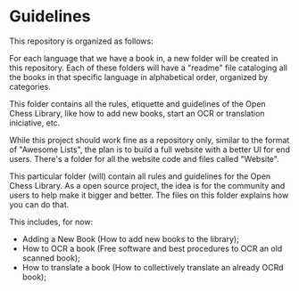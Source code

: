 # Guidelines

This repository is organized as follows:

For each language that we have a book in, a new folder will be created in this repository. Each of these folders will have a "readme" file cataloging all the books in that specific language in alphabetical order, organized by categories.

This folder contains all the rules, etiquette and guidelines of the Open Chess Library, like how to add new books, start an OCR or translation iniciative, etc.

While this project should work fine as a repository only, similar to the format of "Awesome Lists", the plan is to build a full website with a better UI for end users. There's a folder for all the website code and files called "Website".


This particular folder (will) contain all rules and guidelines for the Open Chess Library.
As a open source project, the idea is for the community and users to help make it bigger and better. The files on this folder explains how you can do that.

This includes, for now:

- Adding a New Book (How to add new books to the library);
- How to OCR a book (Free software and best procedures to OCR an old scanned book);
- How to translate a book (How to collectively translate an already OCRd book);
